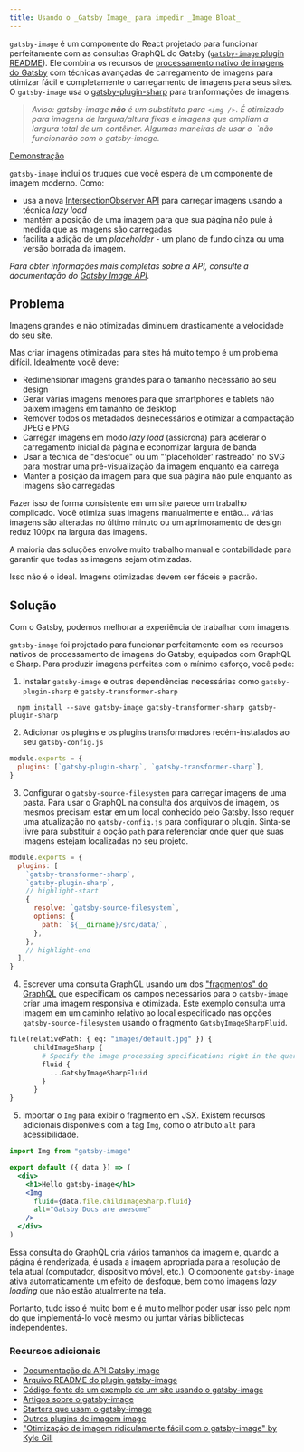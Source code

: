 ```yaml
---
title: Usando o _Gatsby Image_ para impedir _Image Bloat_
---
```


`gatsby-image` é um componente do React projetado para funcionar perfeitamente com as consultas GraphQL do Gatsby ([`gatsby-image` plugin README](/packages/gatsby-image/)). Ele combina os recursos de [processamento nativo de imagens do Gatsby](https://image-processing.gatsbyjs.org/) com técnicas avançadas de carregamento de imagens para otimizar fácil e completamente o carregamento de imagens para seus sites. O `gatsby-image` usa o [gatsby-plugin-sharp](/packages/gatsby-plugin-sharp/) para tranformações de imagens.

> _Aviso: gatsby-image **não** é um substituto para `<img />`. É otimizado para imagens de largura/altura fixas e imagens que ampliam a largura total de um contêiner. Algumas maneiras de usar o <img /> `não funcionarão com o gatsby-image._

[Demonstração](https://using-gatsby-image.gatsbyjs.org/)

`gatsby-image` inclui os truques que você espera de um componente de imagem moderno. Como:

- usa a nova [IntersectionObserver API](https://developer.mozilla.org/en-US/docs/Web/API/Intersection_Observer_API) para carregar imagens usando a técnica _lazy load_
- mantém a posição de uma imagem para que sua página não pule à medida que as imagens são carregadas
- facilita a adição de um _placeholder_ - um plano de fundo cinza ou uma versão borrada da imagem.

_Para obter informações mais completas sobre a API, consulte a documentação do [Gatsby Image API](/docs/gatsby-image/)._

## Problema

Imagens grandes e não otimizadas diminuem drasticamente a velocidade do seu site.

Mas criar imagens otimizadas para sites há muito tempo é um problema difícil. Idealmente você deve:

- Redimensionar imagens grandes para o tamanho necessário ao seu design
- Gerar várias imagens menores para que smartphones e tablets não baixem imagens em tamanho de desktop
- Remover todos os metadados desnecessários e otimizar a compactação JPEG e PNG
- Carregar imagens em modo _lazy load_ (assícrona) para acelerar o carregamento inicial da página e economizar largura de banda
- Usar a técnica de "desfoque" ou um "'placeholder' rastreado" no SVG para mostrar uma pré-visualização da imagem enquanto ela carrega
- Manter a posição da imagem para que sua página não pule enquanto as imagens são carregadas

Fazer isso de forma consistente em um site parece um trabalho complicado. Você otimiza suas imagens manualmente e então... várias imagens são alteradas no último minuto ou um aprimoramento de design reduz 100px na largura das imagens.

A maioria das soluções envolve muito trabalho manual e contabilidade para garantir que todas as imagens sejam otimizadas.

Isso não é o ideal. Imagens otimizadas devem ser fáceis e padrão.

## Solução

Com o Gatsby, podemos melhorar a experiência de trabalhar com imagens.

`gatsby-image` foi projetado para funcionar perfeitamente com os recursos nativos de processamento de imagens do Gatsby, equipados com GraphQL e Sharp. Para produzir imagens perfeitas com o mínimo esforço, você pode:

1. Instalar `gatsby-image` e outras dependências necessárias como `gatsby-plugin-sharp` e `gatsby-transformer-sharp`

```shell
  npm install --save gatsby-image gatsby-transformer-sharp gatsby-plugin-sharp
```

2. Adicionar os plugins e os plugins transformadores recém-instalados ao seu `gatsby-config.js`

```js:title=gatsby-config.js
module.exports = {
  plugins: [`gatsby-plugin-sharp`, `gatsby-transformer-sharp`],
}
```

3. Configurar o `gatsby-source-filesystem` para carregar imagens de uma pasta. Para usar o GraphQL na consulta dos arquivos de imagem, os mesmos precisam estar em um local conhecido pelo Gatsby. Isso requer uma atualização no `gatsby-config.js` para configurar o plugin. Sinta-se livre para substituir a opção `path` para referenciar onde quer que suas imagens estejam localizadas no seu projeto.

```js:title=gatsby-config.js
module.exports = {
  plugins: [
    `gatsby-transformer-sharp`,
    `gatsby-plugin-sharp`,
    // highlight-start
    {
      resolve: `gatsby-source-filesystem`,
      options: {
        path: `${__dirname}/src/data/`,
      },
    },
    // highlight-end
  ],
}
```

<EggheadEmbed
  lessonLink="https://egghead.io/lessons/gatsby-install-gatsby-image-and-source-local-images-from-the-filesystem"
  lessonTitle="Install gatsby-image and source local images from the filesystem"
/>

4. Escrever uma consulta GraphQL usando um dos ["fragmentos" do GraphQL](/packages/gatsby-image/#fragments) que especificam os campos necessários para o `gatsby-image` criar uma imagem responsiva e otimizada. Este exemplo consulta uma imagem em um caminho relativo ao local especificado nas opções `gatsby-source-filesystem` usando o fragmento `GatsbyImageSharpFluid`.

```graphql
file(relativePath: { eq: "images/default.jpg" }) {
      childImageSharp {
        # Specify the image processing specifications right in the query.
        fluid {
          ...GatsbyImageSharpFluid
        }
      }
}
```

<EggheadEmbed
  lessonLink="https://egghead.io/lessons/gatsby-use-gatsby-image-with-an-image-from-a-relative-path"
  lessonTitle="Use gatsby-image with an image from a relative path"
/>

5. Importar o `Img` para exibir o fragmento em JSX. Existem recursos adicionais disponíveis com a tag `Img`, como o atributo `alt` para acessibilidade.

```jsx
import Img from "gatsby-image"

export default ({ data }) => (
  <div>
    <h1>Hello gatsby-image</h1>
    <Img
      fluid={data.file.childImageSharp.fluid}
      alt="Gatsby Docs are awesome"
    />
  </div>
)
```

<EggheadEmbed
  lessonLink="https://egghead.io/lessons/gatsby-use-gatsby-image-s-graphql-fragments-for-blurred-up-and-traced-svg-images"
  lessonTitle="Use gatsby-image's GraphQL fragments for blurred-up and traced SVG images"
/>

Essa consulta do GraphQL cria vários tamanhos da imagem e, quando a página é renderizada, é usada a imagem apropriada para a resolução de tela atual (computador, dispositivo móvel, etc.). O componente `gatsby-image` ativa automaticamente um efeito de desfoque, bem como imagens _lazy loading_ que não estão atualmente na tela.

Portanto, tudo isso é muito bom e é muito melhor poder usar isso pelo npm do que implementá-lo você mesmo ou juntar várias bibliotecas independentes.

### Recursos adicionais

- [Documentação da API Gatsby Image](/docs/gatsby-image/)
- [Arquivo README do plugin gatsby-image](/packages/gatsby-image/)
- [Código-fonte de um exemplo de um site usando o gatsby-image](https://github.com/gatsbyjs/gatsby/tree/master/examples/using-gatsby-image)
- [Artigos sobre o gatsby-image](/blog/tags/gatsby-image/)
- [Starters que usam o gatsby-image](/starters/?d=gatsby-image&v=2)
- [Outros plugins de imagem image](/plugins/?=image)
- ["Otimização de imagem ridiculamente fácil com o gatsby-image" by Kyle Gill](https://medium.com/@kyle.robert.gill/ridiculously-easy-image-optimization-with-gatsby-js-59d48e15db6e)
